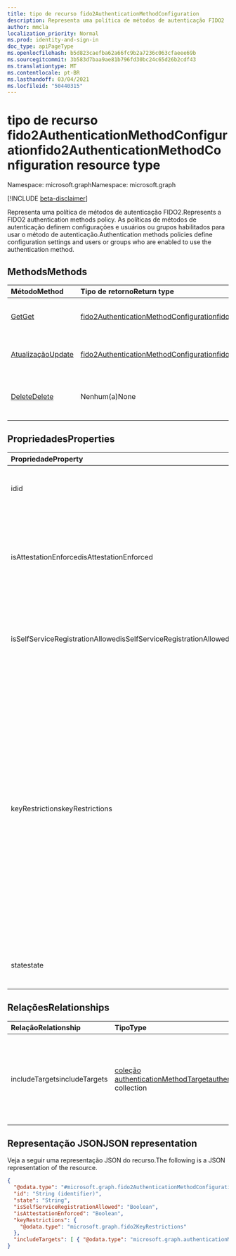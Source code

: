 ```yaml
---
title: tipo de recurso fido2AuthenticationMethodConfiguration
description: Representa uma política de métodos de autenticação FIDO2
author: mmcla
localization_priority: Normal
ms.prod: identity-and-sign-in
doc_type: apiPageType
ms.openlocfilehash: b5d823caefba62a66fc9b2a7236c063cfaeee69b
ms.sourcegitcommit: 3b583d7baa9ae81b796fd30bc24c65d26b2cdf43
ms.translationtype: MT
ms.contentlocale: pt-BR
ms.lasthandoff: 03/04/2021
ms.locfileid: "50440315"
---
```

# <a name="fido2authenticationmethodconfiguration-resource-type"></a><span data-ttu-id="4190e-103">tipo de recurso fido2AuthenticationMethodConfiguration</span><span class="sxs-lookup"><span data-stu-id="4190e-103">fido2AuthenticationMethodConfiguration resource type</span></span>

<span data-ttu-id="4190e-104">Namespace: microsoft.graph</span><span class="sxs-lookup"><span data-stu-id="4190e-104">Namespace: microsoft.graph</span></span>

[!INCLUDE [beta-disclaimer](../../includes/beta-disclaimer.md)]

<span data-ttu-id="4190e-105">Representa uma política de métodos de autenticação FIDO2.</span><span class="sxs-lookup"><span data-stu-id="4190e-105">Represents a FIDO2 authentication methods policy.</span></span> <span data-ttu-id="4190e-106">As políticas de métodos de autenticação definem configurações e usuários ou grupos habilitados para usar o método de autenticação.</span><span class="sxs-lookup"><span data-stu-id="4190e-106">Authentication methods policies define configuration settings and users or groups who are enabled to use the authentication method.</span></span>


## <a name="methods"></a><span data-ttu-id="4190e-107">Methods</span><span class="sxs-lookup"><span data-stu-id="4190e-107">Methods</span></span>
|<span data-ttu-id="4190e-108">Método</span><span class="sxs-lookup"><span data-stu-id="4190e-108">Method</span></span>|<span data-ttu-id="4190e-109">Tipo de retorno</span><span class="sxs-lookup"><span data-stu-id="4190e-109">Return type</span></span>|<span data-ttu-id="4190e-110">Descrição</span><span class="sxs-lookup"><span data-stu-id="4190e-110">Description</span></span>|
|:---|:---|:---|
|[<span data-ttu-id="4190e-111">Get</span><span class="sxs-lookup"><span data-stu-id="4190e-111">Get</span></span>](../api/fido2authenticationmethodconfiguration-get.md)|[<span data-ttu-id="4190e-112">fido2AuthenticationMethodConfiguration</span><span class="sxs-lookup"><span data-stu-id="4190e-112">fido2AuthenticationMethodConfiguration</span></span>](../resources/fido2authenticationmethodconfiguration.md)|<span data-ttu-id="4190e-113">Leia as propriedades e as relações de um objeto fido2AuthenticationMethodConfiguration.</span><span class="sxs-lookup"><span data-stu-id="4190e-113">Read the properties and relationships of a fido2AuthenticationMethodConfiguration object.</span></span>|
|[<span data-ttu-id="4190e-114">Atualização</span><span class="sxs-lookup"><span data-stu-id="4190e-114">Update</span></span>](../api/fido2authenticationmethodconfiguration-update.md)|[<span data-ttu-id="4190e-115">fido2AuthenticationMethodConfiguration</span><span class="sxs-lookup"><span data-stu-id="4190e-115">fido2AuthenticationMethodConfiguration</span></span>](../resources/fido2authenticationmethodconfiguration.md)|<span data-ttu-id="4190e-116">Atualize as propriedades de um objeto fido2AuthenticationMethodConfiguration.</span><span class="sxs-lookup"><span data-stu-id="4190e-116">Update the properties of a fido2AuthenticationMethodConfiguration object.</span></span>|
|[<span data-ttu-id="4190e-117">Delete</span><span class="sxs-lookup"><span data-stu-id="4190e-117">Delete</span></span>](../api/fido2authenticationmethodconfiguration-delete.md)|<span data-ttu-id="4190e-118">Nenhum(a)</span><span class="sxs-lookup"><span data-stu-id="4190e-118">None</span></span>|<span data-ttu-id="4190e-119">Reverte o objeto fido2AuthenticationMethodConfiguration para sua configuração padrão.</span><span class="sxs-lookup"><span data-stu-id="4190e-119">Reverts the fido2AuthenticationMethodConfiguration object to its default configuration.</span></span>|


## <a name="properties"></a><span data-ttu-id="4190e-120">Propriedades</span><span class="sxs-lookup"><span data-stu-id="4190e-120">Properties</span></span>
|<span data-ttu-id="4190e-121">Propriedade</span><span class="sxs-lookup"><span data-stu-id="4190e-121">Property</span></span>|<span data-ttu-id="4190e-122">Tipo</span><span class="sxs-lookup"><span data-stu-id="4190e-122">Type</span></span>|<span data-ttu-id="4190e-123">Descrição</span><span class="sxs-lookup"><span data-stu-id="4190e-123">Description</span></span>|
|:---|:---|:---|
|<span data-ttu-id="4190e-124">id</span><span class="sxs-lookup"><span data-stu-id="4190e-124">id</span></span>|<span data-ttu-id="4190e-125">String</span><span class="sxs-lookup"><span data-stu-id="4190e-125">String</span></span>|<span data-ttu-id="4190e-126">O identificador de política do método de autenticação.</span><span class="sxs-lookup"><span data-stu-id="4190e-126">The authentication method policy identifier.</span></span>|
|<span data-ttu-id="4190e-127">isAttestationEnforced</span><span class="sxs-lookup"><span data-stu-id="4190e-127">isAttestationEnforced</span></span>|<span data-ttu-id="4190e-128">Booliano</span><span class="sxs-lookup"><span data-stu-id="4190e-128">Boolean</span></span>|<span data-ttu-id="4190e-129">Determina se o atestado deve ser imposto para o registro da chave de segurança FIDO2.</span><span class="sxs-lookup"><span data-stu-id="4190e-129">Determines whether attestation must be enforced for FIDO2 security key registration.</span></span>|
|<span data-ttu-id="4190e-130">isSelfServiceRegistrationAllowed</span><span class="sxs-lookup"><span data-stu-id="4190e-130">isSelfServiceRegistrationAllowed</span></span>|<span data-ttu-id="4190e-131">Booliano</span><span class="sxs-lookup"><span data-stu-id="4190e-131">Boolean</span></span>|<span data-ttu-id="4190e-132">Determina se os usuários podem registrar novas chaves de segurança FIDO2.</span><span class="sxs-lookup"><span data-stu-id="4190e-132">Determines if users can register new FIDO2 security keys.</span></span>|
|<span data-ttu-id="4190e-133">keyRestrictions</span><span class="sxs-lookup"><span data-stu-id="4190e-133">keyRestrictions</span></span>|[<span data-ttu-id="4190e-134">fido2KeyRestrictions</span><span class="sxs-lookup"><span data-stu-id="4190e-134">fido2KeyRestrictions</span></span>](../resources/fido2keyrestrictions.md)|<span data-ttu-id="4190e-135">Controla se as restrições de chave são impostas às teclas de segurança FIDO2, permitindo ou desproteção de determinados tipos de chave, conforme definido pelo AAGUID (Authenticator Attestation GUID), um identificador que indica o tipo (por exemplo, make e model) do autenticador.</span><span class="sxs-lookup"><span data-stu-id="4190e-135">Controls whether key restrictions are enforced on FIDO2 security keys, either allowing or disallowing certain key types as defined by Authenticator Attestation GUID (AAGUID), an identifier that indicates the type (e.g. make and model) of the authenticator.</span></span>|
|<span data-ttu-id="4190e-136">state</span><span class="sxs-lookup"><span data-stu-id="4190e-136">state</span></span>|<span data-ttu-id="4190e-137">authenticationMethodState</span><span class="sxs-lookup"><span data-stu-id="4190e-137">authenticationMethodState</span></span>|<span data-ttu-id="4190e-138">Os valores possíveis são: `enabled`, `disabled`.</span><span class="sxs-lookup"><span data-stu-id="4190e-138">Possible values are: `enabled`, `disabled`.</span></span>|

## <a name="relationships"></a><span data-ttu-id="4190e-139">Relações</span><span class="sxs-lookup"><span data-stu-id="4190e-139">Relationships</span></span>
|<span data-ttu-id="4190e-140">Relação</span><span class="sxs-lookup"><span data-stu-id="4190e-140">Relationship</span></span>|<span data-ttu-id="4190e-141">Tipo</span><span class="sxs-lookup"><span data-stu-id="4190e-141">Type</span></span>|<span data-ttu-id="4190e-142">Descrição</span><span class="sxs-lookup"><span data-stu-id="4190e-142">Description</span></span>|
|:---|:---|:---|
|<span data-ttu-id="4190e-143">includeTargets</span><span class="sxs-lookup"><span data-stu-id="4190e-143">includeTargets</span></span>|<span data-ttu-id="4190e-144">[coleção authenticationMethodTarget](../resources/authenticationmethodtarget.md)</span><span class="sxs-lookup"><span data-stu-id="4190e-144">[authenticationMethodTarget](../resources/authenticationmethodtarget.md) collection</span></span>|<span data-ttu-id="4190e-145">Uma coleção de usuários ou grupos habilitados para usar o método de autenticação.</span><span class="sxs-lookup"><span data-stu-id="4190e-145">A collection of users or groups who are enabled to use the authentication method.</span></span>|

## <a name="json-representation"></a><span data-ttu-id="4190e-146">Representação JSON</span><span class="sxs-lookup"><span data-stu-id="4190e-146">JSON representation</span></span>
<span data-ttu-id="4190e-147">Veja a seguir uma representação JSON do recurso.</span><span class="sxs-lookup"><span data-stu-id="4190e-147">The following is a JSON representation of the resource.</span></span>
<!-- {
  "blockType": "resource",
  "keyProperty": "id",
  "@odata.type": "microsoft.graph.fido2AuthenticationMethodConfiguration",
  "baseType": "microsoft.graph.authenticationMethodConfiguration",
  "openType": false
}
-->
``` json
{
  "@odata.type": "#microsoft.graph.fido2AuthenticationMethodConfiguration",
  "id": "String (identifier)",
  "state": "String",
  "isSelfServiceRegistrationAllowed": "Boolean",
  "isAttestationEnforced": "Boolean",
  "keyRestrictions": {
    "@odata.type": "microsoft.graph.fido2KeyRestrictions"
  },
  "includeTargets": [ { "@odata.type": "microsoft.graph.authenticationMethodTarget" } ]
}
```
